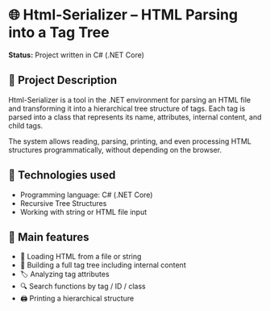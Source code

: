 
# 🌐 Html-Serializer – HTML Parsing into a Tag Tree

**Status:** Project written in C# (.NET Core)
 
## 🎯 Project Description

Html-Serializer is a tool in the .NET environment for parsing an HTML file and transforming it into a hierarchical tree structure of tags. Each tag is parsed into a class that represents its name, attributes, internal content, and child tags.

The system allows reading, parsing, printing, and even processing HTML structures programmatically, without depending on the browser.

## 🧰 Technologies used

- Programming language: C# (.NET Core)
- Recursive Tree Structures
- Working with string or HTML file input

## 🧩 Main features

- 📄 Loading HTML from a file or string
- 🌳 Building a full tag tree including internal content
- 🏷️ Analyzing tag attributes
- 🔍 Search functions by tag / ID / class
- 🖨️ Printing a hierarchical structure
